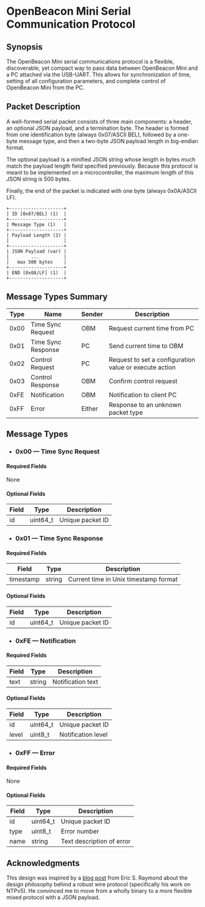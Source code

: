 OpenBeacon Mini Serial Communication Protocol
=============================================

Synopsis
--------
The OpenBeacon Mini serial communications protocol is a flexible, discoverable, yet compact way to pass data between OpenBeacon Mini and a PC attached via the USB-UART. This allows for synchronization of time, setting of all configuration parameters, and complete control of OpenBeacon Mini from the PC.

Packet Description
------------------
A well-formed serial packet consists of three main components: a header, an optional JSON payload, and a termination byte. The header is formed from one identification byte (always 0x07/ASCII BEL), followed by a one-byte message type, and then a two-byte JSON payload length in big-endian format.

The optional payload is a minified JSON string whose length in bytes much match the payload length field specified previously. Because this protocol is meant to be implemented on a microcontroller, the maximum length of this JSON string is 500 bytes.

Finally, the end of the packet is indicated with one byte (always 0x0A/ASCII LF).

```
+--------------------+
| ID [0x07/BEL] (1)  |
+--------------------+
| Message Type (1)   |
+--------------------+
| Payload Length (2) |
|                    |
+--------------------+
| JSON Payload (var) |
|        ...         |
|   max 500 bytes    |
+--------------------+
| END [0x0A/LF] (1)  |
+--------------------+
```

Message Types Summary
---------------------
| Type | Name | Sender | Description |
|------|------|--------|-------------|
| 0x00 | Time Sync Request | OBM | Request current time from PC |
| 0x01 | Time Sync Response | PC | Send current time to OBM |
| 0x02 | Control Request | PC | Request to set a configuration value or execute action|
| 0x03 | Control Response | OBM | Confirm control request |
| 0xFE | Notification | OBM | Notification to client PC |
| 0xFF | Error | Either | Response to an unknown packet type |

Message Types
-------------

- ### 0x00 &mdash; Time Sync Request

#### Required Fields

None

#### Optional Fields

| Field | Type | Description |
|-------|------|-------------|
| id | uint64_t | Unique packet ID |

- ### 0x01 &mdash; Time Sync Response

#### Required Fields

| Field | Type | Description |
|-------|------|-------------|
| timestamp | string | Current time in Unix timestamp format |

#### Optional Fields

| Field | Type | Description |
|-------|------|-------------|
| id | uint64_t | Unique packet ID |

- ### 0xFE &mdash; Notification

#### Required Fields

| Field | Type | Description |
|-------|------|-------------|
| text | string | Notification text |

#### Optional Fields

| Field | Type | Description |
|-------|------|-------------|
| id | uint64_t | Unique packet ID |
| level | uint8_t | Notification level |

- ### 0xFF &mdash; Error

#### Required Fields

None

#### Optional Fields

| Field | Type | Description |
|-------|------|-------------|
| id | uint64_t | Unique packet ID |
| type | uint8_t | Error number |
| name | string | Text description of error |

Acknowledgments
---------------
This design was inspired by a [blog post](http://esr.ibiblio.org/?p=8254) from Eric S. Raymond about the design philosophy behind a robust wire protocol (specifically his work on NTPv5). He convinced me to move from a wholly binary to a more flexible mixed protocol with a JSON payload.
